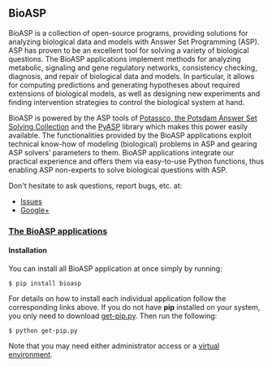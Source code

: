 ## BioASP

BioASP is a collection of open-source programs, providing solutions for analyzing biological data and models with Answer Set Programming (ASP). ASP has proven to be an excellent tool for solving a variety of biological questions. The BioASP applications implement methods for analyzing metabolic, signaling and gene regulatory networks, consistency checking, diagnosis, and repair of biological data and models. In particular, it allows for computing predictions and generating hypotheses about required extensions of biological models, as well as designing new experiments and finding intervention strategies to control the biological system at hand.

BioASP is powered by the ASP tools of [Potassco, the Potsdam Answer Set Solving Collection](http://potassco.sourceforge.net/) and the [PyASP](https://pypi.python.org/pypi/pyasp) library which makes this power easily available.
The functionalities provided by the BioASP applications exploit technical know-how of modeling (biological) problems in ASP and gearing ASP solvers’ parameters to them.
BioASP applications integrate our practical experience and offers them via easy-to-use Python functions, thus enabling ASP non-experts to solve biological questions with ASP.

Don't hesitate to ask questions, report bugs, etc. at:
* [Issues](https://github.com/bioasp/bioasp.github.io/issues)
* [Google+](https://plus.google.com/106623620514531759221)

### [The BioASP applications](bioasp.github.io/apps.html)

#### Installation

You can install all BioASP application at once simply by running:

```
$ pip install bioasp
```

For details on how to install each individual application follow the corresponding links above. If you do not have **pip** installed on your system, you only need to download [get-pip.py](https://raw.github.com/pypa/pip/master/contrib/get-pip.py). Then run the following:

```
$ python get-pip.py
```

Note that you may need either administrator access or a [virtual environment](http://www.virtualenv.org/). 
